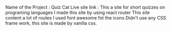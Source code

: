 Name of the Project : Quiz Cat
Live site link : 
This a site for short quizzes on programing languages
I made this site by using react router
This site content a lot of routes 
I used font awesome fot the icons
Didn't use any CSS frame work, this site is made by vanilla css.